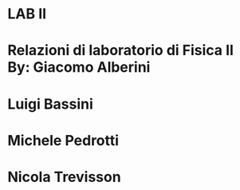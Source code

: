 LAB II
===
Relazioni di laboratorio di Fisica II
By:
Giacomo Alberini
===
Luigi Bassini
===
Michele Pedrotti
===
Nicola Trevisson
===
